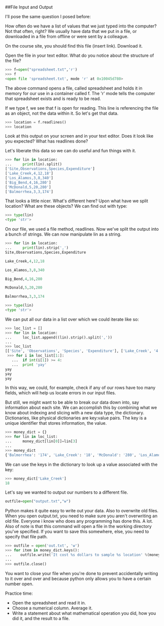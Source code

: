 ##File Input and Output

I'll pose the same question I posed before:

How often do we have a list of values that we just typed into the computer? 
Not that often, right? We usually have data that we put in a file, or downloaded in a file from offline or were sent by a colleague.

On the course site, you should find this file (insert link). Download it.

Open the file in your text editor. What do you notice about the structure of the file? 

```python
>>> f=open("spreadsheet.txt",'r')
>>> f
<open file 'spreadsheet.txt', mode 'r' at 0x10045d780>
```

The above command opens a file, called spreadsheet and holds it in memory for our use in a container called f. 
The 'r' mode tells the computer that spreadsheet exists and is ready to be read. 

If we type f, we see that f is open for reading. This line is referencing the file as an object, not the data within it. So let's get that data.

```python
>>> location = f.readlines()
>>> location
```
Look at this output on your screen and in your text editor. Does it look like you expected? What has readlines done?

Let's liberate this data so we can do useful and fun things with it.

```python
>>> for lin in location:
...     print(lin).split()
['Site,Observations,Species,Expenditure']
['Lake_Creek,4,12,18']
['Los_Alamos,3,8,340']
['Big_Bend,4,16,280']
['McDonald,5,20,280']
['Balmorrhea,3,3,174']
```

That looks a little nicer. What's different here? Upon what have we split location? What are these objects? We can find out with type:

```python
>>> type(lin)
<type 'str'>
```

On our file, we used a file method, readlines. Now we've split the output into a bunch of strings. We can now manipulate lin as a string.


```python
>>> for lin in location:
...     print(lin).strip(',')
Site,Observations,Species,Expenditure

Lake_Creek,4,12,18

Los_Alamos,3,8,340

Big_Bend,4,16,280

McDonald,5,20,280

Balmorrhea,3,3,174

>>> type(lin)
<type 'str'>
```

We can put all our data in a list over which we could iterate like so:

```python
>>> loc_list = []
>>> for lin in location:
...     loc_list.append((lin).strip().split(','))
... 
>>> loc_list
[['Site', 'Observations', 'Species', 'Expenditure'], ['Lake_Creek', '4', '12', '18'], ['Los_Alamos', '3', '8', '340'], ['Big_Bend', '4', '16', '280'], ['McDonald', '5', '20', '280'], ['Balmorrhea', '3', '3', '174']]
 >>> for i in loc_list[1:]:
   ...	if int(i[1]) >= 4:
   ...	print 'yay'
yay
yay
yay

```

In this way, we could, for example, check if any of our rows have too many fields, which will help us locate errors in our input files.

But still, we might want to be able to break our data down into, say information about each site. We can accomplish this by combining what we know about indexing and slicing with a new data type, the dictionary. Dictionaries, like physical dictionaries are key:value pairs. The key is a unique identifier that stores information, the value.

```python
>>> money_dict = {}
>>> for lin in loc_list:
...     money_dict[lin[0]]=lin[3]
... 
>>> money_dict
{'Balmorrhea': '174', 'Lake_Creek': '18', 'McDonald': '280', 'Los_Alamos': '340', 'Site': 'Expenditure', 'Big_Bend': '280'}


```

We can use the keys in the dictionary to look up a value associated with the key:

```python
>>> money_dict['Lake_Creek']
18
```

Let's say we wanted to output our numbers to a different file.

```python
outfile=open("output.txt","w")
```

Python makes it quite easy to write out your data. Also to overwrite old files. When you open output.txt, you need to make sure you aren't overwriting an old file. Everyone i know who does any programming has done this. A lot. 
Also of note is that this command will open a file in the working directory you've specified. If you want to save this somewhere, else, you need to specify that file path.

```python
>>> outfile = open('out.txt', 'w')
>>> for item in money_dict.keys():
...    outfile.write('It cost %s dollars to sample %s location' %(money_dict[item], item) + '\n')
... 
>>> outfile.close()
```

You want to close your file when you're done to prevent accidentally writing to it over and over and because python only allows you to have a certain number open.

Practice time:

+ Open the spreadsheet and read it in.
+ Choose a numerical column. Average it.
+ Write a statement about what mathematical operation you did, how you did it, and the result to a file.






